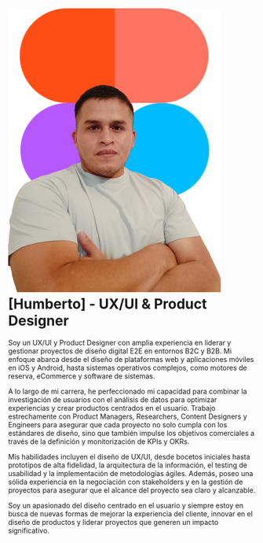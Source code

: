 # ![Imagen personal](./Biografy.png) [Humberto] - UX/UI & Product Designer

Soy un UX/UI y Product Designer con amplia experiencia en liderar y gestionar proyectos de diseño digital E2E en entornos B2C y B2B. Mi enfoque abarca desde el diseño de plataformas web y aplicaciones móviles en iOS y Android, hasta sistemas operativos complejos, como motores de reserva, eCommerce y software de sistemas.

A lo largo de mi carrera, he perfeccionado mi capacidad para combinar la investigación de usuarios con el análisis de datos para optimizar experiencias y crear productos centrados en el usuario. Trabajo estrechamente con Product Managers, Researchers, Content Designers y Engineers para asegurar que cada proyecto no solo cumpla con los estándares de diseño, sino que también impulse los objetivos comerciales a través de la definición y monitorización de KPIs y OKRs.

Mis habilidades incluyen el diseño de UX/UI, desde bocetos iniciales hasta prototipos de alta fidelidad, la arquitectura de la información, el testing de usabilidad y la implementación de metodologías ágiles. Además, poseo una sólida experiencia en la negociación con stakeholders y en la gestión de proyectos para asegurar que el alcance del proyecto sea claro y alcanzable.

Soy un apasionado del diseño centrado en el usuario y siempre estoy en busca de nuevas formas de mejorar la experiencia del cliente, innovar en el diseño de productos y liderar proyectos que generen un impacto significativo.

